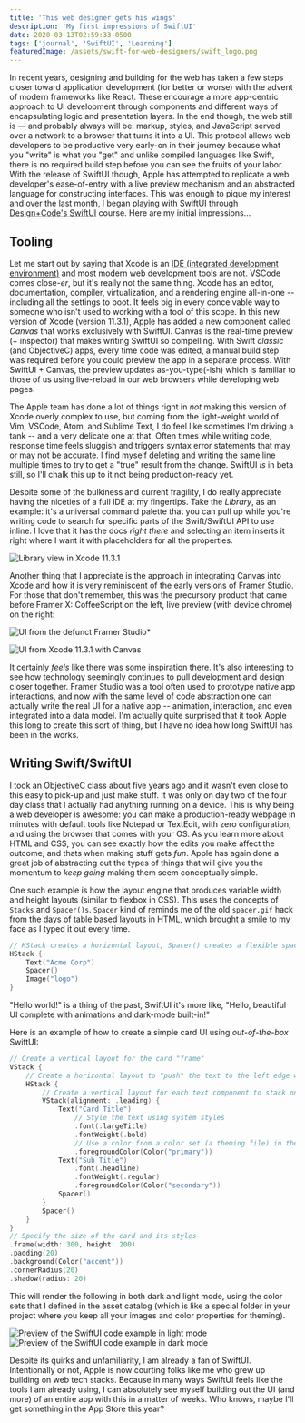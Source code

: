 ```yaml
---
title: 'This web designer gets his wings'
description: 'My first impressions of SwiftUI'
date: 2020-03-13T02:59:33-0500
tags: ['journal', 'SwiftUI', 'Learning']
featuredImage: /assets/swift-for-web-designers/swift_logo.png
---
```


In recent years, designing and building for the web has taken a few steps closer toward application development (for better or worse) with the advent of modern frameworks like React. These encourage a more app-centric approach to UI development through components and different ways of encapsulating logic and presentation layers. In the end though, the web still is — and probably always will be: markup, styles, and JavaScript served over a network to a browser that turns it into a UI. This protocol allows web developers to be productive very early-on in their journey because what you "write" is what you "get" and unlike compiled languages like Swift, there is no required build step before you can see the fruits of your labor. With the release of SwiftUI though, Apple has attempted to replicate a web developer's ease-of-entry with a live preview mechanism and an abstracted language for constructing interfaces. This was enough to pique my interest and over the last month, I began playing with SwiftUI through [Design+Code's SwiftUI](https://designcode.io/swiftui-course) course. Here are my initial impressions...

## Tooling

Let me start out by saying that Xcode is an [IDE (integrated development environment)](https://en.wikipedia.org/wiki/Integrated_development_environment) and most modern web development tools are not. VSCode comes close-_er_, but it's really not the same thing. Xcode has an editor, documentation, compiler, virtualization, and a rendering engine all-in-one -- including all the settings to boot. It feels big in every conceivable way to someone who isn't used to working with a tool of this scope. In this new version of Xcode (version 11.3.1), Apple has added a new component called _Canvas_ that works exclusively with SwiftUI. Canvas is the real-time preview (+ inspector) that makes writing SwiftUI so compelling. With Swift _classic_ (and ObjectiveC) apps, every time code was edited, a manual build step was required before you could preview the app in a separate process. With SwiftUI + Canvas, the preview updates as-you-type(-ish) which is familiar to those of us using live-reload in our web browsers while developing web pages.

The Apple team has done a lot of things right in _not_ making this version of Xcode overly complex to use, but coming from the light-weight world of Vim, VSCode, Atom, and Sublime Text, I do feel like sometimes I'm driving a tank -- and a very delicate one at that. Often times while writing code, response time feels sluggish and triggers syntax error statements that may or may not be accurate. I find myself deleting and writing the same line multiple times to try to get a "true" result from the change. SwiftUI _is_ in beta still, so I'll chalk this up to it not being production-ready yet.

Despite some of the bulkiness and current fragility, I do really appreciate having the niceties of a full IDE at my fingertips. Take the _Library_, as an example: it's a universal command palette that you can pull up while you're writing code to search for specific parts of the Swift/SwiftUI API to use inline. I love that it has the docs _right there_ and selecting an item inserts it right where I want it with placeholders for all the properties.

![Library view in Xcode 11.3.1](/assets/swift-for-web-designers/library.png)

Another thing that I appreciate is the approach in integrating Canvas into Xcode and how it is very reminiscent of the early versions of Framer Studio. For those that don't remember, this was the precursory product that came before Framer X: CoffeeScript on the left, live preview (with device chrome) on the right:

<BigImage>

![UI from the defunct Framer Studio*](/assets/swift-for-web-designers/framer.png)

</BigImage>

<BigImage>

![UI from Xcode 11.3.1 with Canvas](/assets/swift-for-web-designers/swift-ui.png)

</BigImage>

It certainly _feels_ like there was some inspiration there. It's also interesting to see how technology seemingly continues to pull development and design closer together. Framer Studio was a tool often used to prototype native app interactions, and now with the same level of code abstraction one can actually write the real UI for a native app -- animation, interaction, and even integrated into a data model. I'm actually quite surprised that it took Apple this long to create this sort of thing, but I have no idea how long SwiftUI has been in the works.

## Writing Swift/SwiftUI

I took an ObjectiveC class about five years ago and it wasn't even close to this easy to pick-up and just make stuff. It was only on day two of the four day class that I actually had anything running on a device. This is why being a web developer is awesome: you can make a production-ready webpage in minutes with default tools like Notepad or TextEdit, with zero configuration, and using the browser that comes with your OS. As you learn more about HTML and CSS, you can see exactly how the edits you make affect the outcome, and thats when making stuff gets _fun_. Apple has again done a great job of abstracting out the types of things that will give you the momentum to _keep going_ making them seem conceptually simple.

One such example is how the layout engine that produces variable width and height layouts (similar to flexbox in CSS). This uses the concepts of `Stacks` and `Spacer()s`. `Spacer` kind of reminds me of the old `spacer.gif` hack from the days of table based layouts in HTML, which brought a smile to my face as I typed it out every time.

```swift
// HStack creates a horizontal layout, Spacer() creates a flexible spacer (think flexbox with justify-content: space-between)
HStack {
    Text("Acme Corp")
    Spacer()
    Image("logo")
}
```

"Hello world!" is a thing of the past, SwiftUI it's more like, "Hello, beautiful UI complete with animations and dark-mode built-in!"

Here is an example of how to create a simple card UI using _out-of-the-box_ SwiftUI:

```swift
// Create a vertical layout for the card "frame"
VStack {
    // Create a horizontal layout to "push" the text to the left edge with a Spacer()
    HStack {
        // Create a vertical layout for each text component to stack on top of each other
        VStack(alignment: .leading) {
            Text("Card Title")
                // Style the text using system styles
                .font(.largeTitle)
                .fontWeight(.bold)
                // Use a color from a color set (a theming file) in the assets catalog, so that it will dynamically shift for dark and light mode
                .foregroundColor(Color("primary"))
            Text("Sub Title")
                .font(.headline)
                .fontWeight(.regular)
                .foregroundColor(Color("secondary"))
            Spacer()
        }
        Spacer()
    }
}
// Specify the size of the card and its styles
.frame(width: 300, height: 200)
.padding(20)
.background(Color("accent"))
.cornerRadius(20)
.shadow(radius: 20)
```

This will render the following in both dark and light mode, using the color sets that I defined in the asset catalog (which is like a special folder in your project where you keep all your images and color properties for theming).

<ImageRow>
    <img src="/assets/swift-for-web-designers/card-light.png" alt="Preview of the SwiftUI code example in light mode" layout="fill" objectFit="contain" />
    <img src="/assets/swift-for-web-designers/card-dark.png" alt="Preview of the SwiftUI code example in dark mode" layout="fill" objectFit="contain" />
</ImageRow>

Despite its quirks and unfamiliarity, I am already a fan of SwiftUI. Intentionally or not, Apple is now courting folks like me who grew up building on web tech stacks. Because in many ways SwiftUI feels like the tools I am already using, I can absolutely see myself building out the UI (and more) of an entire app with this in a matter of weeks. Who knows, maybe I'll get something in the App Store this year?
